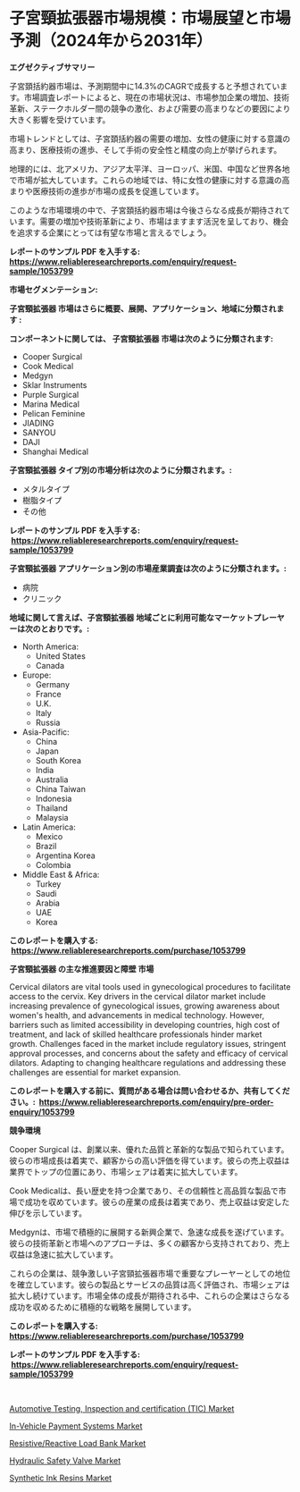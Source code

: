 <p><h1>子宮頸拡張器市場規模：市場展望と市場予測（2024年から2031年）</h1></p><p><strong>エグゼクティブサマリー</strong></p>
<p><p>子宮頚括約器市場は、予測期間中に14.3%のCAGRで成長すると予想されています。市場調査レポートによると、現在の市場状況は、市場参加企業の増加、技術革新、ステークホルダー間の競争の激化、および需要の高まりなどの要因により大きく影響を受けています。</p><p>市場トレンドとしては、子宮頚括約器の需要の増加、女性の健康に対する意識の高まり、医療技術の進歩、そして手術の安全性と精度の向上が挙げられます。</p><p>地理的には、北アメリカ、アジア太平洋、ヨーロッパ、米国、中国など世界各地で市場が拡大しています。これらの地域では、特に女性の健康に対する意識の高まりや医療技術の進歩が市場の成長を促進しています。</p><p>このような市場環境の中で、子宮頚括約器市場は今後さらなる成長が期待されています。需要の増加や技術革新により、市場はますます活況を呈しており、機会を追求する企業にとっては有望な市場と言えるでしょう。</p></p>
<p><strong>レポートのサンプル PDF を入手する: <a href="https://www.reliableresearchreports.com/enquiry/request-sample/1053799">https://www.reliableresearchreports.com/enquiry/request-sample/1053799</a></strong></p>
<p><strong>市場セグメンテーション:</strong></p>
<p><strong> 子宮頸拡張器 市場はさらに概要、展開、アプリケーション、地域に分類されます :</strong></p>
<p><strong>コンポーネントに関しては、 子宮頸拡張器 市場は次のように分類されます: &nbsp;</strong></p>
<p><ul><li>Cooper Surgical</li><li>Cook Medical</li><li>Medgyn</li><li>Sklar Instruments</li><li>Purple Surgical</li><li>Marina Medical</li><li>Pelican Feminine</li><li>JIADING</li><li>SANYOU</li><li>DAJI</li><li>Shanghai Medical</li></ul></p>
<p><strong> 子宮頸拡張器 タイプ別の市場分析は次のように分類されます。:</strong></p>
<p><ul><li>メタルタイプ</li><li>樹脂タイプ</li><li>その他</li></ul></p>
<p><strong>レポートのサンプル PDF を入手する: &nbsp;<a href="https://www.reliableresearchreports.com/enquiry/request-sample/1053799">https://www.reliableresearchreports.com/enquiry/request-sample/1053799</a></strong></p>
<p><strong> 子宮頸拡張器 アプリケーション別の市場産業調査は次のように分類されます。:</strong></p>
<p><ul><li>病院</li><li>クリニック</li></ul></p>
<p><strong>地域に関して言えば、子宮頸拡張器 地域ごとに利用可能なマーケットプレーヤーは次のとおりです。:</strong></p>
<p><ul>
    <li>
        North America:
        <ul>
            <li>United States</li>
            <li>Canada</li>
        </ul>
    </li>
    <li>
        Europe:
        <ul>
            <li>Germany</li>
            <li>France</li>
            <li>U.K.</li>
            <li>Italy</li>
            <li>Russia</li>
        </ul>
    </li>
    <li>
        Asia-Pacific:
        <ul>
            <li>China</li>
            <li>Japan</li>
            <li>South Korea</li>
            <li>India</li>
            <li>Australia</li>
            <li>China Taiwan</li>
            <li>Indonesia</li>
            <li>Thailand</li>
            <li>Malaysia</li>
        </ul>
    </li>
    <li>
        Latin America:
        <ul>
            <li>Mexico</li>
            <li>Brazil</li>
            <li>Argentina Korea</li>
            <li>Colombia</li>
        </ul>
    </li>
    <li>
        Middle East & Africa:
        <ul>
            <li>Turkey</li>
            <li>Saudi</li>
            <li>Arabia</li>
            <li>UAE</li>
            <li>Korea</li>
        </ul>
    </li>
    </ul></p>
<p><strong>このレポートを購入する: &nbsp;<a href="https://www.reliableresearchreports.com/purchase/1053799">https://www.reliableresearchreports.com/purchase/1053799</a></strong></p>
<p><strong>子宮頸拡張器 の主な推進要因と障壁 市場</strong></p>
<p><p>Cervical dilators are vital tools used in gynecological procedures to facilitate access to the cervix. Key drivers in the cervical dilator market include increasing prevalence of gynecological issues, growing awareness about women's health, and advancements in medical technology. However, barriers such as limited accessibility in developing countries, high cost of treatment, and lack of skilled healthcare professionals hinder market growth. Challenges faced in the market include regulatory issues, stringent approval processes, and concerns about the safety and efficacy of cervical dilators. Adapting to changing healthcare regulations and addressing these challenges are essential for market expansion.</p></p>
<p><strong>このレポートを購入する前に、質問がある場合は問い合わせるか、共有してください。:&nbsp; <a href="https://www.reliableresearchreports.com/enquiry/pre-order-enquiry/1053799">https://www.reliableresearchreports.com/enquiry/pre-order-enquiry/1053799</a></strong></p>
<p><strong>競争環境</strong></p>
<p><p>Cooper Surgical は、創業以来、優れた品質と革新的な製品で知られています。彼らの市場成長は着実で、顧客からの高い評価を得ています。彼らの売上収益は業界でトップの位置にあり、市場シェアは着実に拡大しています。</p><p>Cook Medicalは、長い歴史を持つ企業であり、その信頼性と高品質な製品で市場で成功を収めています。彼らの産業の成長は着実であり、売上収益は安定した伸びを示しています。</p><p>Medgynは、市場で積極的に展開する新興企業で、急速な成長を遂げています。彼らの技術革新と市場へのアプローチは、多くの顧客から支持されており、売上収益は急速に拡大しています。</p><p>これらの企業は、競争激しい子宮頸拡張器市場で重要なプレーヤーとしての地位を確立しています。彼らの製品とサービスの品質は高く評価され、市場シェアは拡大し続けています。市場全体の成長が期待される中、これらの企業はさらなる成功を収めるために積極的な戦略を展開しています。</p></p>
<p><strong>このレポートを購入する: &nbsp; <a href="https://www.reliableresearchreports.com/purchase/1053799">https://www.reliableresearchreports.com/purchase/1053799</a></strong></p>
<p><strong>レポートのサンプル PDF を入手する: &nbsp;<a href="https://www.reliableresearchreports.com/enquiry/request-sample/1053799">https://www.reliableresearchreports.com/enquiry/request-sample/1053799</a></strong><strong></strong></p>
<p>&nbsp;</p>
<p><p><a href="https://github.com/luckyshygirl/Market-Research-Report-List-3/blob/main/automotive-testing-inspection-and-certification-tic-market.md">Automotive Testing, Inspection and certification (TIC) Market</a></p><p><a href="https://github.com/markusgodoy/Market-Research-Report-List-2/blob/main/in-vehicle-payment-systems-market.md">In-Vehicle Payment Systems Market</a></p><p><a href="https://shimmer-gardenia-37a.notion.site/Resistive-Reactive-Load-Bank-Market-Research-Report-Unlocks-Analysis-on-the-Market-Financial-Status--807e2a22fb794b74b4e181552aa66c52">Resistive/Reactive Load Bank Market</a></p><p><a href="https://meowing-lemming-dd3.notion.site/Hydraulic-Safety-Valve-Market-Size-Global-Industry-Overview-Market-Segmentation-and-Forecast-2024-793cb4fc17594fe9b115b7a287a70561">Hydraulic Safety Valve Market</a></p><p><a href="https://view.publitas.com/reportprime-1/synthetic-ink-resins-market-provides-detailed-segmentation-of-this-market-based-on-type-application-and-region-and-forecast-for-the-period-from-2023-2030/">Synthetic Ink Resins Market</a></p></p>